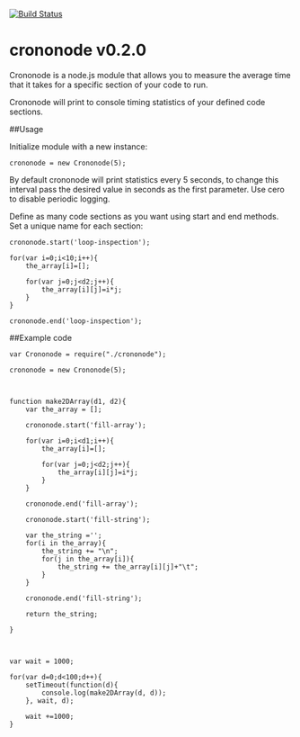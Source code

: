 [![Build Status](https://travis-ci.org/robertoladd/crononode.svg)](https://travis-ci.org/robertoladd/crononode)

# crononode v0.2.0
Crononode is a node.js module that allows you to measure the average time that it takes for a specific section of your code to run.

Crononode will print to console timing statistics of your defined code sections.

##Usage

Initialize module with a new instance:
```node
crononode = new Crononode(5);

```

By default crononode will print statistics every 5 seconds, to change this interval pass the desired value in seconds as the first parameter. Use cero to disable periodic logging.

Define as many code sections as you want using start and end methods. Set a unique name for each section:

```node
crononode.start('loop-inspection');
  
for(var i=0;i<10;i++){
    the_array[i]=[];
  
    for(var j=0;j<d2;j++){
        the_array[i][j]=i*j;
    }
}
    
crononode.end('loop-inspection');

```


##Example code
```node
var Crononode = require("./crononode");

crononode = new Crononode(5);



function make2DArray(d1, d2){
    var the_array = [];
    
    crononode.start('fill-array');
    
    for(var i=0;i<d1;i++){
        the_array[i]=[];
        
        for(var j=0;j<d2;j++){
            the_array[i][j]=i*j;
        }
    }
    
    crononode.end('fill-array');
    
    crononode.start('fill-string');
    
    var the_string ='';
    for(i in the_array){
        the_string += "\n";
        for(j in the_array[i]){
            the_string += the_array[i][j]+"\t";
        }
    }
    
    crononode.end('fill-string');
    
    return the_string;

}



var wait = 1000;

for(var d=0;d<100;d++){
    setTimeout(function(d){
        console.log(make2DArray(d, d));
    }, wait, d);
    
    wait +=1000;
}

```
